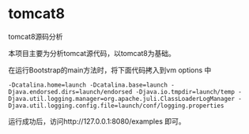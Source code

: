 # tomcat8
tomcat8源码分析

本项目主要为分析tomcat源代码，以tomcat8为基础。

在运行Bootstrap的main方法时，将下面代码拷入到vm options 中

    -Dcatalina.home=launch -Dcatalina.base=launch -Djava.endorsed.dirs=launch/endorsed -Djava.io.tmpdir=launch/temp -Djava.util.logging.manager=org.apache.juli.ClassLoaderLogManager -Djava.util.logging.config.file=launch/conf/logging.properties
运行成功后，访问http://127.0.0.1:8080/examples 即可。
